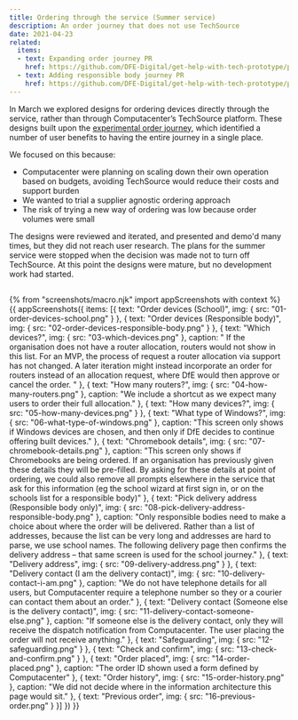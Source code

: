 ```yaml
---
title: Ordering through the service (Summer service)
description: An order journey that does not use TechSource
date: 2021-04-23
related:
  items:
  - text: Expanding order journey PR
    href: https://github.com/DFE-Digital/get-help-with-tech-prototype/pull/48
  - text: Adding responsible body journey PR
    href: https://github.com/DFE-Digital/get-help-with-tech-prototype/pull/49
---
```


In March we explored designs for ordering devices directly through the service, rather than through Computacenter’s TechSource platform. These designs built upon the [experimental order journey](/experimental-shop-journey/), which identified a number of user benefits to having the entire journey in a single place.

We focused on this because:

- Computacenter were planning on scaling down their own operation based on budgets, avoiding TechSource would reduce their costs and support burden
- We wanted to trial a supplier agnostic ordering approach
- The risk of trying a new way of ordering was low because order volumes were small

The designs were reviewed and iterated, and presented and demo'd many times, but they did not reach user research. The plans for the summer service were stopped when the decision was made not to turn off TechSource. At this point the designs were mature, but no development work had started.

##

{% from "screenshots/macro.njk" import appScreenshots with context %}
{{ appScreenshots({
  items: [{
      text: "Order devices (School)",
      img: { src: "01-order-devices-school.png" }
    }, {
      text: "Order devices (Responsible body)",
      img: { src: "02-order-devices-responsible-body.png" }
    }, {
      text: "Which devices?",
      img: { src: "03-which-devices.png" },
      caption: "
If the organisation does not have a router allocation, routers would not show in this list. For an MVP, the process of request a router allocation via support has not changed. A later iteration might instead incorporate an order for routers instead of an allocation request, where DfE would then approve or cancel the order.
      "
    }, {
      text: "How many routers?",
      img: { src: "04-how-many-routers.png" },
      caption: "We include a shortcut as we expect many users to order their full allocation."
    }, {
      text: "How many devices?",
      img: { src: "05-how-many-devices.png" }
    }, {
      text: "What type of Windows?",
      img: { src: "06-what-type-of-windows.png" },
      caption: "This screen only shows if Windows devices are chosen, and then only if DfE decides to continue offering built devices."
    }, {
      text: "Chromebook details",
      img: { src: "07-chromebook-details.png" },
      caption: "This screen only shows if Chromebooks are being ordered. If an organisation has previously given these details they will be pre-filled. By asking for these details at point of ordering, we could also remove all prompts elsewhere in the service that ask for this information (eg the school wizard at first sign in, or on the schools list for a responsible body)"
    }, {
      text: "Pick delivery address (Responsible body only)",
      img: { src: "08-pick-delivery-address-responsible-body.png" },
      caption: "Only responsible bodies need to make a choice about where the order will be delivered. Rather than a list of addresses, because the list can be very long and addresses are hard to parse, we use school names. The following delivery page then confirms the delivery address – that same screen is used for the school journey."
    }, {
      text: "Delivery address",
      img: { src: "09-delivery-address.png" }
    }, {
      text: "Delivery contact (I am the delivery contact)",
      img: { src: "10-delivery-contact-i-am.png" },
      caption: "We do not have telephone details for all users, but Computacenter require a telephone number so they or a courier can contact them about an order."
    }, {
      text: "Delivery contact (Someone else is the delivery contact)",
      img: { src: "11-delivery-contact-someone-else.png" },
      caption: "If someone else is the delivery contact, only they will receive the dispatch notification from Computacenter. The user placing the order will not receive anything."
    }, {
      text: "Safeguarding",
      img: { src: "12-safeguarding.png" }
    }, {
      text: "Check and confirm",
      img: { src: "13-check-and-confirm.png" }
    }, {
      text: "Order placed",
      img: { src: "14-order-placed.png" },
      caption: "The order ID shown used a form defined by Computacenter"
    }, {
      text: "Order history",
      img: { src: "15-order-history.png" },
      caption: "We did not decide where in the information architecture this page would sit."
    }, {
      text: "Previous order",
      img: { src: "16-previous-order.png" }
    }]
}) }}
